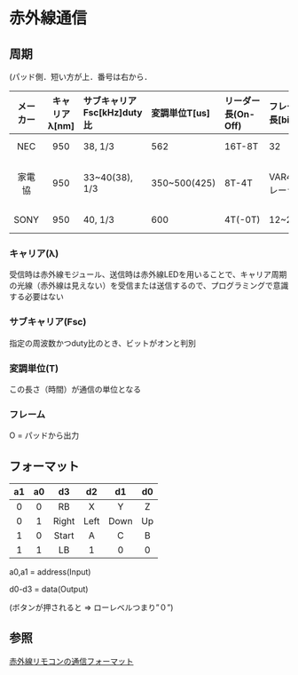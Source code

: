 # 赤外線通信

## 周期
(パッド側．短い方が上．番号は右から．

|メーカー|キャリアλ[nm]|サブキャリアFsc[kHz]duty比|変調単位T[us]|リーダー長(On-Off)|フレーム長[bit]|データ(bit)|
|:-:|:-:|:-|:-|:-|:-|:-|
|NEC|950|38, 1/3|562|16T-8T|32|C8 !C8 D8 !D8|
|家電協|950|33~40(38), 1/3|350~500(425)|8T-4T|VAR48+トレーラ|C8 C8 P4 D4 D1 ... Dn t|
|SONY|950|40, 1/3|600|4T(-0T)|12~20|D7 A5,7,13|

### キャリア(λ)
受信時は赤外線モジュール、送信時は赤外線LEDを用いることで、キャリア周期の光線（赤外線は見えない）を受信または送信するので、プログラミングで意識する必要はない

### サブキャリア(Fsc)
指定の周波数かつduty比のとき、ビットがオンと判別

### 変調単位(T)
この長さ（時間）が通信の単位となる

### フレーム

O = パッドから出力

## フォーマット
|a1|a0|   d3|  d2|  d1|d0|
|:-:|:-:|:-:|:-:|:-:|:-:|
| 0| 0|   RB|   X|   Y| Z|
| 0| 1|Right|Left|Down|Up|
| 1| 0|Start|   A|   C| B|
| 1| 1|   LB|   1|   0| 0|

a0,a1 = address(Input)

d0-d3 = data(Output)

(ボタンが押されると => ローレベルつまり”０”)

## 参照
[赤外線リモコンの通信フォーマット](http://elm-chan.org/docs/ir_format.html)
